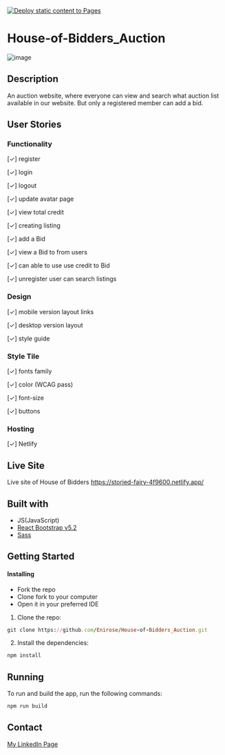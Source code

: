 [![Deploy static content to Pages](https://github.com/Enirose/House-of-Bidders_Auction/actions/workflows/main.yml/badge.svg)](https://github.com/Enirose/House-of-Bidders_Auction/actions/workflows/main.yml)

# House-of-Bidders_Auction
![image](https://github.com/Enirose/House-of-Bidders_Auction/assets/95321157/5738b8c6-2951-4709-9803-3f553924491f)


## Description

An auction website, where everyone can view and search what auction list available in our website. But only a registered member can add a bid.

## User Stories

### Functionality

[✓] register

[✓] login

[✓] logout

[✓] update avatar page

[✓] view total credit

[✓] creating listing

[✓] add a Bid

[✓] view a Bid to from users

[✓] can able to use use credit to Bid

[✓] unregister user can search listings

### Design

[✓] mobile version layout links

[✓] desktop version layout

[✓] style guide

### Style Tile

[✓] fonts family

[✓] color (WCAG pass)

[✓] font-size

[✓] buttons

### Hosting

[✓] Netlify
 
## Live Site
Live site of House of Bidders
https://storied-fairy-4f9600.netlify.app/

## Built with
-  JS(JavaScript)
-  [React Bootstrap v5.2](https://react-bootstrap.netlify.app/)
-  [Sass](https://sass-lang.com/)

## Getting Started
#### Installing
- Fork the repo
- Clone fork to your computer
- Open it in your preferred IDE

1. Clone the repo:
```ruby
git clone https://github.com/Enirose/House-of-Bidders_Auction.git
```

2. Install the dependencies:
```ruby
npm install
```

## Running
To run and build the app, run the following commands:
```ruby
npm run build
```

## Contact
[My LinkedIn Page](www.linkedin.com/in/maria-enirose-hellum-1b47bb1b5)

